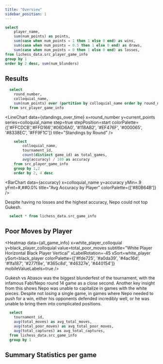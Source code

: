 ```yaml
---
title: "Overview"
sidebar_position: 1
---
```


```sql leaderboard
select 
    player_name,
    sum(num_points) as points,
    sum(case when num_points = 1 then 1 else 0 end) as wins, 
    sum(case when num_points = 0.5 then 1 else 0 end) as draws, 
    sum(case when num_points = 0 then 1 else 0 end) as losses, 
from lichess_data.src_player_game_info
group by 1
order by 2 desc, sum(num_blunders)
```
## Results
<DataTable data={leaderboard}>
	<Column id=player_name />
	<Column id=points fmt=#,##0.0 />
  <Column id=wins/>
	<Column id=draws/>
  <Column id=losses/>
</DataTable>

```sql standings_over_time
  select
    round_number,
    colloquial_name,
    sum(num_points) over (partition by colloquial_name order by round_number asc rows between unbounded preceding and current row) as current_points,
  from src_player_game_info
```

<LineChart
  data={standings_over_time}
  x=round_number
  y=current_points
  series=colloquial_name
  step=true
  stepPosition=start
  colorPalette={['#FFCDCB','#FFD166','#06D6A0', '#118AB2', '#EF476F', '#000065', '#8338EC', '#FF9F1C']}
  title="Standings by Round"
/>

```sql accuracy
    select 
        colloquial_name, 
        tournament_id, 
        count(distinct game_id) as total_games,
        avg(accuracy) / 100 as accuracy
    from src_player_game_info
    group by 1,2
    order by 2, 4 desc
```

<BarChart
  data={accuracy}
  x=colloquial_name
  y=accuracy
  yMin=.9
  yFmt=#,##0.0%
  title="Avg Accuracy by Player"
  colorPalette={['#80B64B']}
/>

Despite having no losses and the highest accuracy, Nepo could not top Gukesh. 


```sql all_game_info
  select * from lichess_data.src_game_info
```

## Poor Moves by Player

<Heatmap 
    data={all_game_info} 
    x=white_player_colloquial 
    y=black_player_colloquial
    value=total_poor_moves
    subtitle="White Player Horizontal Black Player Vertical"
    xLabelRotation=-45
    xSort=white_player
    ySort=black_player
    colorPalette={['#fde725', '#a0da39', '#4ac16d', '#1fa187', '#277f8e', '#365c8d', '#46327e', '#440154']}
    mobileValueLabels=true
/>

Gukesh vs Abasov was the biggest blunderfest of the tournament, with the infamous Fabi/Nepo round 14 game as a close second. Another key insight from this shows Nepo was unable to capitalize in games with the white pieces. Despite not losing a single game, in games where Nepo needed to push for a win, either his opponents defended incredibly well, or he was unable to bring them into complicated positions. 


```sql game_stats
  select 
    tournament_id,
    avg(total_moves) as avg_total_moves,
    avg(total_poor_moves) as avg_total_poor_moves,
    avg(total_captures) as avg_total_captures,
  from lichess_data.src_game_info
  group by 1
```

## Summary Statistics per game

<BigValue 
  data={game_stats}
  value=avg_total_moves
  title="Average Total Moves"
  fmt=#,##0.0
/>

<BigValue 
  data={game_stats}
  value=avg_total_poor_moves
  title="Average Total Poor Moves"
  fmt=#,##0.0
/>

<BigValue 
  data={game_stats}
  value=avg_total_captures
  title="Average Total Captures"
  fmt=#,##0.0
/>
